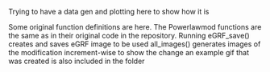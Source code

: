 Trying to have a data gen and plotting here
to show how it is


Some original function definitions are here.
The Powerlawmod functions are the same as in their original code in the repository.
Running eGRF_save() creates and saves eGRF image to be used
all_images() generates images of the modification increment-wise to show the change
an example gif that was created is also included in the folder
